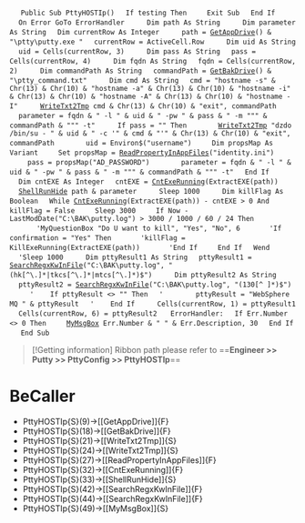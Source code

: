 &nbsp;&nbsp;&nbsp;&nbsp;
`Public Sub PttyHOSTIp()`
&nbsp;&nbsp;&nbsp;&nbsp;`If testing Then`
&nbsp;&nbsp;&nbsp;&nbsp;&nbsp;&nbsp;&nbsp;&nbsp;`Exit Sub`
&nbsp;&nbsp;&nbsp;&nbsp;`End If`
&nbsp;&nbsp;&nbsp;&nbsp;
&nbsp;&nbsp;&nbsp;&nbsp;`On Error GoTo ErrorHandler`
&nbsp;&nbsp;&nbsp;&nbsp;
&nbsp;&nbsp;&nbsp;&nbsp;`Dim path As String`
&nbsp;&nbsp;&nbsp;&nbsp;
&nbsp;&nbsp;&nbsp;&nbsp;`Dim parameter As String`
&nbsp;&nbsp;&nbsp;&nbsp;`Dim currentRow As Integer`
&nbsp;&nbsp;&nbsp;&nbsp;
&nbsp;&nbsp;&nbsp;&nbsp;`path = `[`GetAppDrive`](GetAppDrive)`() & "\ptty\putty.exe "`
&nbsp;&nbsp;&nbsp;&nbsp;`currentRow = ActiveCell.Row`
&nbsp;&nbsp;&nbsp;&nbsp;
&nbsp;&nbsp;&nbsp;&nbsp;`Dim uid As String`
&nbsp;&nbsp;&nbsp;&nbsp;`uid = Cells(currentRow, 3)`
&nbsp;&nbsp;&nbsp;&nbsp;
&nbsp;&nbsp;&nbsp;&nbsp;`Dim pass As String`
&nbsp;&nbsp;&nbsp;&nbsp;`pass = Cells(currentRow, 4)`
&nbsp;&nbsp;&nbsp;&nbsp;
&nbsp;&nbsp;&nbsp;&nbsp;`Dim fqdn As String`
&nbsp;&nbsp;&nbsp;&nbsp;`fqdn = Cells(currentRow, 2)`
&nbsp;&nbsp;&nbsp;&nbsp;
&nbsp;&nbsp;&nbsp;&nbsp;`Dim commandPath As String`
&nbsp;&nbsp;&nbsp;&nbsp;`commandPath = `[`GetBakDrive`](GetBakDrive)`() & "\ptty_command.txt"`
&nbsp;&nbsp;&nbsp;&nbsp;
&nbsp;&nbsp;&nbsp;&nbsp;`Dim cmd As String`
&nbsp;&nbsp;&nbsp;&nbsp;`cmd = "hostname -s" & Chr(13) & Chr(10) & "hostname -a" & Chr(13) & Chr(10) & "hostname -i" & Chr(13) & Chr(10) & "hostname -A" & Chr(13) & Chr(10) & "hostname -I"`
&nbsp;&nbsp;&nbsp;&nbsp;
&nbsp;&nbsp;&nbsp;&nbsp;[`WriteTxt2Tmp`](WriteTxt2Tmp)` cmd & Chr(13) & Chr(10) & "exit", commandPath`
&nbsp;&nbsp;&nbsp;&nbsp;
&nbsp;&nbsp;&nbsp;&nbsp;`parameter = fqdn & " -l " & uid & " -pw " & pass & " -m """ & commandPath & """ -t"`
&nbsp;&nbsp;&nbsp;&nbsp;
&nbsp;&nbsp;&nbsp;&nbsp;`If pass = "" Then`
&nbsp;&nbsp;&nbsp;&nbsp;
&nbsp;&nbsp;&nbsp;&nbsp;&nbsp;&nbsp;&nbsp;&nbsp;[`WriteTxt2Tmp`](WriteTxt2Tmp)` "dzdo /bin/su - " & uid & " -c '" & cmd & "'" & Chr(13) & Chr(10) & "exit", commandPath`
&nbsp;&nbsp;&nbsp;&nbsp;
&nbsp;&nbsp;&nbsp;&nbsp;&nbsp;&nbsp;&nbsp;&nbsp;`uid = Environ$("username")`
&nbsp;&nbsp;&nbsp;&nbsp;&nbsp;&nbsp;&nbsp;&nbsp;`Dim propsMap As Variant`
&nbsp;&nbsp;&nbsp;&nbsp;&nbsp;&nbsp;&nbsp;&nbsp;`Set propsMap = `[`ReadPropertyInAppFiles`](ReadPropertyInAppFiles)`("identity.ini")`
&nbsp;&nbsp;&nbsp;&nbsp;
&nbsp;&nbsp;&nbsp;&nbsp;&nbsp;&nbsp;&nbsp;&nbsp;`pass = propsMap("AD_PASSWORD")`
&nbsp;&nbsp;&nbsp;&nbsp;
&nbsp;&nbsp;&nbsp;&nbsp;&nbsp;&nbsp;&nbsp;&nbsp;`parameter = fqdn & " -l " & uid & " -pw " & pass & " -m """ & commandPath & """ -t"`
&nbsp;&nbsp;&nbsp;&nbsp;`End If`
&nbsp;&nbsp;&nbsp;&nbsp;
&nbsp;&nbsp;&nbsp;&nbsp;`Dim cntEXE As Integer`
&nbsp;&nbsp;&nbsp;&nbsp;`cntEXE = `[`CntExeRunning`](CntExeRunning)`(ExtractEXE(path))`
&nbsp;&nbsp;&nbsp;&nbsp;
&nbsp;&nbsp;&nbsp;&nbsp;[`ShellRunHide`](ShellRunHide)` path & parameter`
&nbsp;&nbsp;&nbsp;&nbsp;
&nbsp;&nbsp;&nbsp;&nbsp;`Sleep 1000`
&nbsp;&nbsp;&nbsp;&nbsp;
&nbsp;&nbsp;&nbsp;&nbsp;`Dim killFlag As Boolean`
&nbsp;&nbsp;&nbsp;&nbsp;`While `[`CntExeRunning`](CntExeRunning)`(ExtractEXE(path)) - cntEXE > 0 And killFlag = False`
&nbsp;&nbsp;&nbsp;&nbsp;&nbsp;&nbsp;&nbsp;&nbsp;`Sleep 3000`
&nbsp;&nbsp;&nbsp;&nbsp;&nbsp;&nbsp;&nbsp;&nbsp;`If Now - LastModDate("C:\BAK\putty.log") > 3000 / 1000 / 60 / 24 Then`
&nbsp;&nbsp;&nbsp;&nbsp;&nbsp;&nbsp;&nbsp;&nbsp;&nbsp;&nbsp;&nbsp;&nbsp;`'MyQuestionBox "Do U want to kill", "Yes", "No", 6`
&nbsp;&nbsp;&nbsp;&nbsp;&nbsp;&nbsp;&nbsp;&nbsp;&nbsp;&nbsp;&nbsp;&nbsp;`'If confirmation = "Yes" Then`
&nbsp;&nbsp;&nbsp;&nbsp;&nbsp;&nbsp;&nbsp;&nbsp;&nbsp;&nbsp;&nbsp;&nbsp;`'killFlag = KillExeRunning(ExtractEXE(path))`
&nbsp;&nbsp;&nbsp;&nbsp;&nbsp;&nbsp;&nbsp;&nbsp;&nbsp;&nbsp;&nbsp;&nbsp;`'End If`
&nbsp;&nbsp;&nbsp;&nbsp;&nbsp;&nbsp;&nbsp;&nbsp;`End If`
&nbsp;&nbsp;&nbsp;&nbsp;`Wend`
&nbsp;&nbsp;&nbsp;&nbsp;
&nbsp;&nbsp;&nbsp;&nbsp;`'Sleep 1000`
&nbsp;&nbsp;&nbsp;&nbsp;
&nbsp;&nbsp;&nbsp;&nbsp;`Dim pttyResult1 As String`
&nbsp;&nbsp;&nbsp;&nbsp;`pttyResult1 = `[`SearchRegxKwInFile`](SearchRegxKwInFile)`("C:\BAK\putty.log", "(hk[^\.]*|tkcs[^\.]*|mtcs[^\.]*)$")`
&nbsp;&nbsp;&nbsp;&nbsp;
&nbsp;&nbsp;&nbsp;&nbsp;`Dim pttyResult2 As String`
&nbsp;&nbsp;&nbsp;&nbsp;`pttyResult2 = `[`SearchRegxKwInFile`](SearchRegxKwInFile)`("C:\BAK\putty.log", "(130[^ ]*)$")`
&nbsp;&nbsp;&nbsp;&nbsp;
&nbsp;&nbsp;&nbsp;&nbsp;`'    If pttyResult <> "" Then`
&nbsp;&nbsp;&nbsp;&nbsp;`'        pttyResult = "WebSphere MQ " & pttyResult`
&nbsp;&nbsp;&nbsp;&nbsp;`'    End If`
&nbsp;&nbsp;&nbsp;&nbsp;
&nbsp;&nbsp;&nbsp;&nbsp;`Cells(currentRow, 1) = pttyResult1`
&nbsp;&nbsp;&nbsp;&nbsp;`Cells(currentRow, 6) = pttyResult2`
&nbsp;&nbsp;&nbsp;&nbsp;
`ErrorHandler:`
&nbsp;&nbsp;&nbsp;&nbsp;`If Err.Number <> 0 Then`
&nbsp;&nbsp;&nbsp;&nbsp;&nbsp;&nbsp;&nbsp;&nbsp;[`MyMsgBox`](MyMsgBox)` Err.Number & " " & Err.Description, 30`
&nbsp;&nbsp;&nbsp;&nbsp;`End If`
&nbsp;&nbsp;&nbsp;&nbsp;
`End Sub`


> [!Getting information]
> Ribbon path please refer to ==**Engineer >> Putty >> PttyConfig >> PttyHOSTIp**==


# BeCaller
- PttyHOSTIp{S}(9)->[[GetAppDrive]]{F}
- PttyHOSTIp{S}(18)->[[GetBakDrive]]{F}
- PttyHOSTIp{S}(21)->[[WriteTxt2Tmp]]{S}
- PttyHOSTIp{S}(24)->[[WriteTxt2Tmp]]{S}
- PttyHOSTIp{S}(27)->[[ReadPropertyInAppFiles]]{F}
- PttyHOSTIp{S}(32)->[[CntExeRunning]]{F}
- PttyHOSTIp{S}(33)->[[ShellRunHide]]{S}
- PttyHOSTIp{S}(42)->[[SearchRegxKwInFile]]{F}
- PttyHOSTIp{S}(44)->[[SearchRegxKwInFile]]{F}
- PttyHOSTIp{S}(49)->[[MyMsgBox]]{S}

